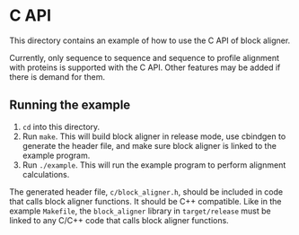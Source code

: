 # C API
This directory contains an example of how to use the C API of block aligner.

Currently, only sequence to sequence and sequence to profile alignment with
proteins is supported with the C API. Other features may be added if there
is demand for them.

## Running the example
1. `cd` into this directory.
2. Run `make`. This will build block aligner in release mode, use cbindgen
to generate the header file, and make sure block aligner is linked to the
example program.
3. Run `./example`. This will run the example program to perform alignment
calculations.

The generated header file, `c/block_aligner.h`, should be included in
code that calls block aligner functions. It should be C++ compatible.
Like in the example `Makefile`, the `block_aligner` library in `target/release`
must be linked to any C/C++ code that calls block aligner functions.

